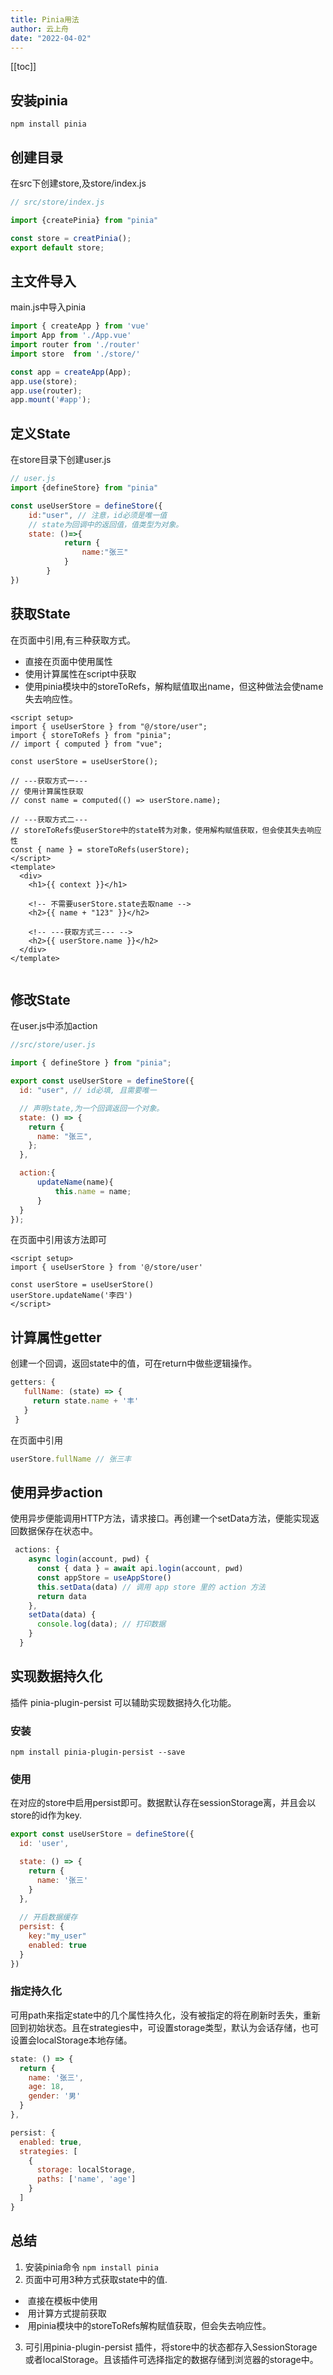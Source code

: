 ```yaml
---
title: Pinia用法
author: 云上舟
date: "2022-04-02"
---
```


[[toc]]



## 安装pinia

```shell
npm install pinia
```



## 创建目录

在src下创建store,及store/index.js

```js
// src/store/index.js

import {createPinia} from "pinia"

const store = creatPinia();
export default store;
```



## 主文件导入

main.js中导入pinia

```js
import { createApp } from 'vue'
import App from './App.vue'
import router from './router'
import store  from './store/'

const app = createApp(App);
app.use(store);
app.use(router);
app.mount('#app');

```



## 定义State

在store目录下创建user.js

```js
// user.js
import {defineStore} from "pinia"

const useUserStore = defineStore({
	id:"user", // 注意，id必须是唯一值
    // state为回调中的返回值，值类型为对象。
    state: ()=>{
			return {
                name:"张三"
            }
    	}
})
```



## 获取State

在页面中引用,有三种获取方式。

- 直接在页面中使用属性
- 使用计算属性在script中获取
- 使用pinia模块中的storeToRefs，解构赋值取出name，但这种做法会使name失去响应性。

```vue
<script setup>
import { useUserStore } from "@/store/user";
import { storeToRefs } from "pinia";
// import { computed } from "vue";

const userStore = useUserStore();

// ---获取方式一---
// 使用计算属性获取
// const name = computed(() => userStore.name);

// ---获取方式二---
// storeToRefs使userStore中的state转为对象，使用解构赋值获取，但会使其失去响应性
const { name } = storeToRefs(userStore);
</script>
<template>
  <div>
    <h1>{{ context }}</h1>

    <!-- 不需要userStore.state去取name -->
    <h2>{{ name + "123" }}</h2>

    <!-- ---获取方式三--- -->
    <h2>{{ userStore.name }}</h2>
  </div>
</template>


```



## 修改State

在user.js中添加action

```js
//src/store/user.js

import { defineStore } from "pinia";

export const useUserStore = defineStore({
  id: "user", // id必填, 且需要唯一

  // 声明state,为一个回调返回一个对象。
  state: () => {
    return {
      name: "张三",
    };
  },

  action:{
      updateName(name){
          this.name = name;
      }
  }
});

```

在页面中引用该方法即可

```vue
<script setup>
import { useUserStore } from '@/store/user'

const userStore = useUserStore()
userStore.updateName('李四')
</script>

```



## 计算属性getter

创建一个回调，返回state中的值，可在return中做些逻辑操作。

```js
getters: {
   fullName: (state) => {
     return state.name + '丰'
   }
 }
```

在页面中引用

```js
userStore.fullName // 张三丰
```



## 使用异步action

使用异步便能调用HTTP方法，请求接口。再创建一个setData方法，便能实现返回数据保存在状态中。

```js
 actions: {
    async login(account, pwd) {
      const { data } = await api.login(account, pwd)
      const appStore = useAppStore()
      this.setData(data) // 调用 app store 里的 action 方法
      return data
    },
    setData(data) {
      console.log(data); // 打印数据
    }
  }

```



## 实现数据持久化

插件 pinia-plugin-persist 可以辅助实现数据持久化功能。

### 安装

```shell
npm install pinia-plugin-persist --save
```



### 使用

在对应的store中启用persist即可。数据默认存在sessionStorage离，并且会以store的id作为key.

```js
export const useUserStore = defineStore({
  id: 'user',

  state: () => {
    return {
      name: '张三'
    }
  },
  
  // 开启数据缓存
  persist: {
    key:"my_user"
    enabled: true
  }
})
```

### 指定持久化

可用path来指定state中的几个属性持久化，没有被指定的将在刷新时丢失，重新回到初始状态。且在strategies中，可设置storage类型，默认为会话存储，也可设置会localStorage本地存储。

```js
state: () => {
  return {
    name: '张三',
    age: 18,
    gender: '男'
  }  
},

persist: {
  enabled: true,
  strategies: [
    {
      storage: localStorage,
      paths: ['name', 'age']
    }
  ]
}
```



## 总结

1.  安装pinia命令 `npm install pinia` 
2.  页面中可用3种方式获取state中的值.
   - ​	直接在模板中使用
   - ​    用计算方式提前获取
   - ​    用pinia模块中的storeToRefs解构赋值获取，但会失去响应性。
3. 可引用pinia-plugin-persist 插件，将store中的状态都存入SessionStorage或者localStorage。且该插件可选择指定的数据存储到浏览器的storage中。


